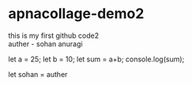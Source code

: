 # apnacollage-demo2
this is my first github code2
<br>
auther - sohan anuragi

let a = 25;
let b = 10;
let sum = a+b;
console.log(sum);

let sohan = auther
